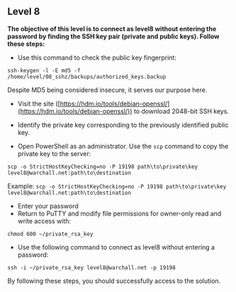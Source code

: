 ## Level 8

 **The objective of this level is to connect as level8 without entering the password by finding the SSH key pair (private and public keys). Follow these steps:**

 - Use this command to check the public key fingerprint: 

`ssh-keygen -l -E md5 -f /home/level/08_sshz/backups/authorized_keys.backup`

Despite MD5 being considered insecure, it serves our purpose here.

 - Visit the site ([https://hdm.io/tools/debian-openssl/](https://hdm.io/tools/debian-openssl/)) to download 2048-bit SSH keys.
 
 - Identify the private key corresponding to the previously identified public key.
 - Open PowerShell as an administrator. Use the `scp` command to copy the private key to the server:
 

`scp -o StrictHostKeyChecking=no -P 19198 path\to\private\key level8@warchall.net:path\to\destination`

 
Example:
`scp -o StrictHostKeyChecking=no -P 19198 path\to\private\key level8@warchall.net:path\to\destination` 

 - Enter your password
 - Return to PuTTY and modify file permissions for owner-only read and write access with: 
 

`chmod 600 ~/private_rsa_key` 

 - Use the following command to connect as level8 without entering a password:


`ssh -i ~/private_rsa_key level8@warchall.net -p 19198`



By following these steps, you should successfully access to the solution.


